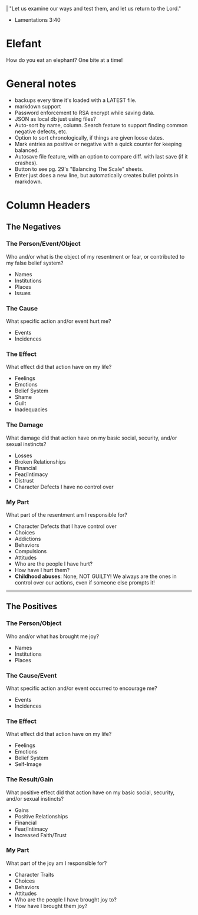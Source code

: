 | "Let us examine our ways and test them, and let us return to the Lord."
- Lamentations 3:40

# Elefant
How do you eat an elephant? One bite at a time!

# General notes
* backups every time it's loaded with a LATEST file.
* markdown support
* Password enforcement to RSA encrypt while saving data.
* JSON as local db just using files?
* Auto-sort by name, column. Search feature to support finding common negative defects, etc.
* Option to sort chronologically, if things are given loose dates. 
* Mark entries as positive or negative with a quick counter for keeping balanced.
* Autosave file feature, with an option to compare diff. with last save (if it crashes). 
* Button to see pg. 29's "Balancing The Scale" sheets.
* Enter just does a new line, but automatically creates bullet points in markdown. 

# Column Headers

## The Negatives

### The Person/Event/Object
Who and/or what is the object of my resentment or fear, or contributed to my false belief system?
* Names
* Institutions
* Places
* Issues

### The Cause
What specific action and/or event hurt me?
* Events
* Incidences

### The Effect
What effect did that action have on my life?
* Feelings
* Emotions
* Belief System
* Shame
* Guilt
* Inadequacies

### The Damage
What damage did that action have on my basic social, security, and/or sexual instincts?
* Losses
* Broken Relationships
* Financial
* Fear/Intimacy
* Distrust
* Character Defects I have no control over

### My Part
What part of the resentment am I responsible for?
* Character Defects that I have control over
* Choices
* Addictions
* Behaviors
* Compulsions
* Attitudes
* Who are the people I have hurt?
* How have I hurt them?
* **Childhood abuses**: None, NOT GUILTY!
We always are the ones in control over our actions, even if someone else prompts it!

---

## The Positives

### The Person/Object
Who and/or what has brought me joy?
* Names
* Institutions
* Places

### The Cause/Event
What specific action and/or event occurred to encourage me?
* Events
* Incidences

### The Effect
What effect did that action have on my life?
* Feelings
* Emotions
* Belief System
* Self-Image

### The Result/Gain
What positive effect did that action have on my basic social, security, and/or sexual instincts?
* Gains
* Positive Relationships
* Financial
* Fear/Intimacy
* Increased Faith/Trust

### My Part
What part of the joy am I responsible for?
* Character Traits
* Choices
* Behaviors
* Attitudes
* Who are the people I have brought joy to?
* How have I brought them joy?